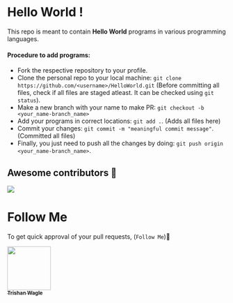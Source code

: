 # Hello World !

This repo is meant to contain <b>Hello World</b> programs in various programming languages.

#### Procedure to add programs:

- Fork the respective repository to your profile.
- Clone the personal repo to your local machine: `git clone https://github.com/<username>/HelloWorld.git`
(Before committing all files, check if all files are staged atleast. It can be checked using `git status`).
- Make a new branch with your name to make PR: `git checkout -b <your_name-branch_name>`
- Add your programs in correct locations: `git add .`. (Adds all files here)
- Commit your changes: `git commit -m "meaningful commit message"`. (Committed all files)
- Finally, you just need to push all the changes by doing: `git push origin <your_name-branch_name>`. 

## Awesome contributors :star_struck:
<a href="https://github.com/trishan9/HelloWorld/graphs/contributors">
  <img src="https://contributors-img.web.app/image?repo=trishan9/HelloWorld" />
</a>


# Follow Me
To get quick approval of your pull requests, (`Follow Me`)🚀
<tr>
  <td align="center">
    <a href="https://github.com/trishan9">
      <kbd>
      <img src="https://avatars.githubusercontent.com/u/114591777?v=4" width="100px;" alt=""/>
      </kbd>
      <br />
      <sub>
        <b>Trishan Wagle</b>
      </sub>
    </a>
    <br />
  </td>
</tr>
